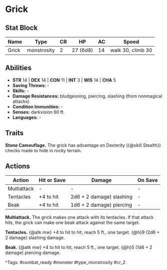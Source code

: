 # Grick

## Stat Block

| Name | Type | CR | HP | AC | Speed |
|------|------|----|----|----|-------|
| Grick | monstrosity | 2 | 27 (6d8) | 14 | walk 30, climb 30 |

## Abilities

- **STR** 14 | **DEX** 14 | **CON** 11 | **INT** 3 | **WIS** 14 | **CHA** 5
- **Saving Throws:** -  
- **Skills:** -  
- **Damage Resistances:** bludgeoning, piercing, slashing (from nonmagical attacks)  
- **Condition Immunities:** -  
- **Senses:** darkvision 60 ft.  
- **Languages:** -

## Traits

**Stone Camouflage.** The grick has advantage on Dexterity ({@skill Stealth}) checks made to hide in rocky terrain.


## Actions

| Action | Hit or Save | Damage | On Save |
|--------|--------------|--------|----------|
| Multiattack | - | - | - |
| Tentacles | +4 to hit | 2d6 + 2 damage) slashing | - |
| Beak | +4 to hit | 1d6 + 2 damage) piercing | - |

**Multiattack.** The grick makes one attack with its tentacles. If that attack hits, the grick can make one beak attack against the same target.

**Tentacles.** {@atk mw} +4 to hit to hit, reach 5 ft., one target. {@h}9 (2d6 + 2 damage) slashing damage.

**Beak.** {@atk mw} +4 to hit to hit, reach 5 ft., one target. {@h}5 (1d6 + 2 damage) piercing damage.


^Tags: #combat_ready #monster #type_monstrosity #cr_2